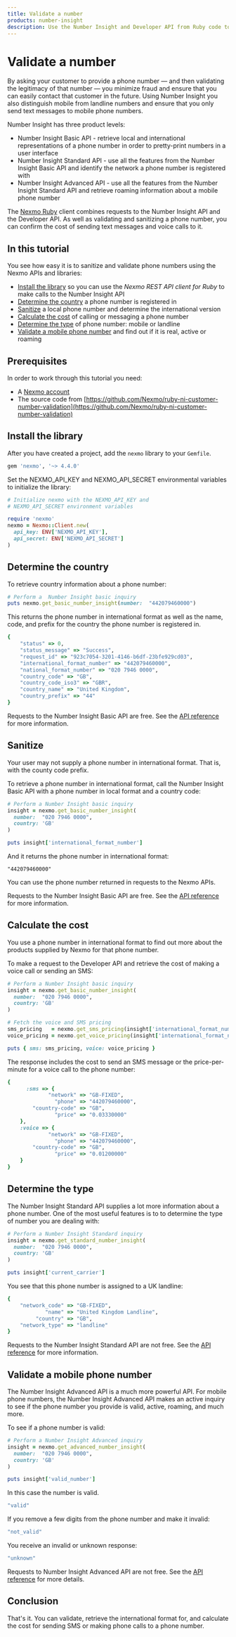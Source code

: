 ```yaml
---
title: Validate a number
products: number-insight
description: Use the Number Insight and Developer API from Ruby code to validate, sanitize and determine the cost to call or message a number.
---
```


# Validate a number

By asking your customer to provide a phone number — and then validating the legitimacy of that number — you minimize fraud and ensure that you can easily contact that customer in the future. Using Number Insight you also distinguish mobile from landline numbers and ensure that you only send text messages to mobile phone numbers.

Number Insight has three product levels:

* Number Insight Basic API - retrieve local and international representations of a phone number in order to pretty-print numbers in a user interface
* Number Insight Standard API - use all the features from the Number Insight Basic API and identify the network a phone number is registered with
* Number Insight Advanced API - use all the features from the Number Insight Standard API and retrieve roaming information about a mobile phone number

The [Nexmo Ruby](http://github.com/nexmo/nexmo-ruby) client combines requests to the Number Insight API and the Developer API. As well as validating and sanitizing a phone number, you can confirm the cost of sending text messages and voice calls to it.

## In this tutorial

You see how easy it is to sanitize and validate phone numbers using the Nexmo APIs and libraries:

* [Install the library](#install-the-library) so you can use the *Nexmo REST API client for Ruby* to make calls to the Number Insight API
* [Determine the country](#determine-the-country) a phone number is registered in
* [Sanitize](#sanitize) a local phone number and determine the international version
* [Calculate the cost](#calculate-cost) of calling or messaging a phone number
* [Determine the type](#determine-the-type) of phone number: mobile or landline
* [Validate a mobile phone number](#validate-a-number) and find out if it is real, active or roaming

## Prerequisites

In order to work through this tutorial you need:

* A [Nexmo account](https://dashboard.nexmo.com/sign-up)
* The source code from [https://github.com/Nexmo/ruby-ni-customer-number-validation](https://github.com/Nexmo/ruby-ni-customer-number-validation)

## Install the library

After you have created a project, add the `nexmo` library to your `Gemfile`.

````ruby
gem 'nexmo', '~> 4.4.0'
````

Set the NEXMO_API_KEY and NEXMO_API_SECRET environmental variables to initialize the library:

````ruby
# Initialize nexmo with the NEXMO_API_KEY and
# NEXMO_API_SECRET environment variables

require 'nexmo'
nexmo = Nexmo::Client.new(
  api_key: ENV['NEXMO_API_KEY'],
  api_secret: ENV['NEXMO_API_SECRET']
)
````

## Determine the country

To retrieve country information about a phone number:

````ruby
# Perform a  Number Insight basic inquiry
puts nexmo.get_basic_number_insight(number:  "442079460000")
````


This returns the phone number in international format as well as the name, code, and prefix for the country the phone number is registered in.

````ruby
{
    "status" => 0,
    "status_message" => "Success",
    "request_id" => "923c7054-3201-4146-b6df-23bfe929cd03",
    "international_format_number" => "442079460000",
    "national_format_number" => "020 7946 0000",
    "country_code" => "GB",
    "country_code_iso3" => "GBR",
    "country_name" => "United Kingdom",
    "country_prefix" => "44"
}
````

Requests to the Number Insight Basic API are free. See the [API reference](/api/number-insight) for more information.


## Sanitize

Your user may not supply a phone number in international format. That is, with the county code prefix.

To retrieve a phone number in international format, call the Number Insight Basic API with a phone number in local format and a country code:

````ruby
# Perform a Number Insight basic inquiry
insight = nexmo.get_basic_number_insight(
  number:  "020 7946 0000",
  country: 'GB'
)

puts insight['international_format_number']
````

And it returns the phone number in international format:

````
"442079460000"
````

You can use the phone number returned in requests to the Nexmo APIs.

Requests to the Number Insight Basic API are free. See the [API reference](/api/number-insight) for more information.

## Calculate the cost

You use a phone number in international format to find out more about the products supplied by Nexmo for that phone number.

To make a request to the Developer API and retrieve the cost of making a voice call or sending an SMS:

````ruby
# Perform a Number Insight basic inquiry
insight = nexmo.get_basic_number_insight(
  number:  "020 7946 0000",
  country: 'GB'
)

# Fetch the voice and SMS pricing
sms_pricing   = nexmo.get_sms_pricing(insight['international_format_number'])
voice_pricing = nexmo.get_voice_pricing(insight['international_format_number'])

puts { sms: sms_pricing, voice: voice_pricing }
````

The response includes the cost to send an SMS message or the price-per-minute for a voice call to the phone number:

````ruby
{
      :sms => {
             "network" => "GB-FIXED",
               "phone" => "442079460000",
        "country-code" => "GB",
               "price" => "0.03330000"
    },
    :voice => {
             "network" => "GB-FIXED",
               "phone" => "442079460000",
        "country-code" => "GB",
               "price" => "0.01200000"
    }
}
````

<!--
TODO: reactivate when API docs migrated:
  See the [API reference](/api/developer/account#pricing) for more information about the Developer API.
-->

## Determine the type

The Number Insight Standard API supplies a lot more information about a phone number. One of the most useful features is to to determine the type of number you are dealing with:

````ruby
# Perform a Number Insight Standard inquiry
insight = nexmo.get_standard_number_insight(
  number:  "020 7946 0000",
  country: 'GB'
)

puts insight['current_carrier']
````

You see that this phone number is assigned to a UK landline:

````ruby
{
    "network_code" => "GB-FIXED",
            "name" => "United Kingdom Landline",
         "country" => "GB",
    "network_type" => "landline"
}
````
Requests to the Number Insight Standard API are not free. See the [API reference](/api/number-insight) for more information.

## Validate a mobile phone number

The Number Insight Advanced API is a much more powerful API. For mobile phone numbers, the Number Insight Advanced API makes an active inquiry to see if the phone number you provide is valid, active, roaming, and much more.

To see if a phone number is valid:

````ruby
# Perform a Number Insight Advanced inquiry
insight = nexmo.get_advanced_number_insight(
  number:  "020 7946 0000",
  country: 'GB'
)

puts insight['valid_number']
````

In this case the number is valid.

````ruby
"valid"
````

If you remove a few digits from the phone number and make it invalid:

````ruby
"not_valid"
````

You receive an invalid or unknown response:

````ruby
"unknown"
````

Requests to Number Insight Advanced API are not free. See the [API reference](/api/number-insight) for more details.

## Conclusion

That's it. You can validate, retrieve the international format for, and calculate the cost for sending SMS or making phone calls to a phone number.
